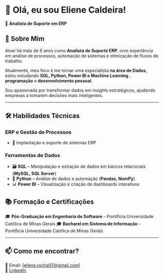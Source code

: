 # 👋 Olá, eu sou Eliene Caldeira!

🎯 **Analista de Suporte em ERP** 


## 🚀 Sobre Mim

Atuei há mais de 6 anos como **Analista de Suporte ERP**, com experiência em análise de processos, automação de sistemas e otimização de fluxos de trabalho.  

Atualmente, meu foco é me tornar uma especialista **na  área de Dados**, estou estudando **SQL, Python, Power BI e Machine Learning** , **programação** e **desenvolvimento pessoal**.

Sou apaixonada por transformar dados em insights estratégicos, ajudando empresas a tomarem decisões mais inteligentes.

---

## 🛠️ Habilidades Técnicas

### **ERP e Gestão de Processos**
- 💼 Implantação e suporte de sistemas ERP

### **Ferramentas de Dados**
- 🗃️ **SQL** – Manipulação e extração de dados em bancos relacionais (**MySQL, SQL Server**)
- 🐍 **Python** – Análise de dados e automação (**Pandas, NumPy**)
- 📊 **Power BI** – Visualização e criação de dashboards interativos


## 📚 Formação e Certificações

🎓 **Pós-Graduação em Engenharia de Software** – Pontíficia Universidade Católica de Minas Gerais 
🎓 **Bacharel em Sistema de Informação** – Pontíficia Universidade Católica de Minas Gerais 


---

## 📫 Como me encontrar?

📩 Email: [eliene.rocha07@gmail.com]  
🔗 [LinkedIn](https://www.linkedin.com/in/eliene-caldeira-analisedados-etl-businessintelligence-cientistadedados-pentaho/)  
 


